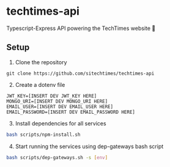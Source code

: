 # techtimes-api
Typescript-Express API powering the TechTimes website 🚀

## Setup 

1. Clone the repository
```shell script
git clone https://github.com/sitechtimes/techtimes-api
```

2. Create a dotenv file
```dosini
JWT_KEY=[INSERT DEV JWT_KEY HERE]
MONGO_URI=[INSERT DEV MONGO_URI HERE]
EMAIL_USER=[INSERT DEV EMAIL_USER HERE]
EMAIL_PASSWORD=[INSERT DEV EMAIL_PASSWORD HERE]
```

3. Install dependencies for all services
```bash
bash scripts/npm-install.sh
```

4. Start running the services using dep-gateways bash script
```bash
bash scripts/dep-gateways.sh -s [env]
```